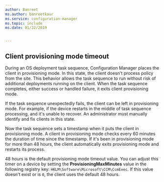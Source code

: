 ```yaml
---
author: Banreet
ms.author: banreetkaur
ms.service: configuration-manager
ms.topic: include
ms.date: 01/22/2019


---
```


## <a name="bkmk_osdprov"></a> Client provisioning mode timeout
<!--3197824-->

During an OS deployment task sequence, Configuration Manager places the client in provisioning mode. In this state, the client doesn't process policy from the site. This behavior allows the task sequence to run without risk of additional deployments running on the client. When the task sequence completes, either success or handled failure, it exits client provisioning mode.

If the task sequence unexpectedly fails, the client can be left in provisioning mode. For example, if the device restarts in the middle of task sequence processing, and it's unable to recover. An administrator must manually identify and fix clients in this state. 

Now the task sequence sets a timestamp when it puts the client in provisioning mode. A client in provisioning mode checks every 60 minutes the duration of time since the timestamp. If it's been in provisioning mode for more than 48 hours, the client automatically exits provisioning mode and restarts its process. 

48 hours is the default provisioning mode timeout value. You can adjust this timer on a device by setting the **ProvisioningMaxMinutes** value in the following registry key: `HKLM\Software\Microsoft\CCM\CcmExec`. If this value doesn't exist or is `0`, the client uses the default 48 hours. 

<!-- 
The following diagrams show the process flow for the task sequence and the client:

#### Task sequence
![Flow diagram of task sequence setting provisioning mode](../../media/3197824-ts-flow.png) 

#### Client remediation
![Flow diagram of client exiting provisioning mode](../../media/3197824-client-flow.png) 

-->

